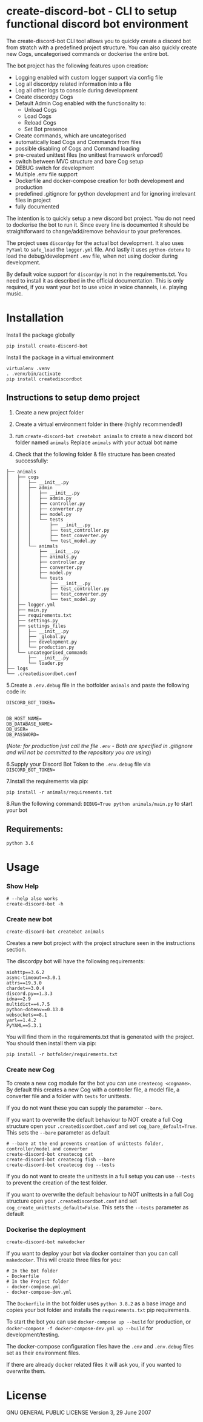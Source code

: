 # create-discord-bot - CLI to setup functional discord bot environment

The create-discord-bot CLI tool allows you to quickly create a discord bot from stratch with a predefined project
structure. You can also quickly create new Cogs, uncategorised commands or dockerise the entire bot.

The bot project has the following features upon creation:
- Logging enabled with custom logger support via config file
- Log all discordpy related information into a file
- Log all other logs to console during development
- Create discordpy Cogs 
- Default Admin Cog enabled with the functionality to:
    - Unload Cogs
    - Load Cogs
    - Reload Cogs
    - Set Bot presence
- Create commands, which are uncategorised
- automatically load Cogs and Commands from files
- possible disabling of Cogs and Command loading
- pre-created unittest files (no unittest framework enforced!)
- switch between MVC structure and bare Cog setup
- DEBUG switch for development
- Multiple .env file support
- Dockerfile and docker-compose creation for both development and production
- predefined .gitignore for python development and for ignoring irrelevant files in project
- fully documented

The intention is to quickly setup a new discord bot project. You do not need to dockerise the bot to run it.
Since every line is documented it should be straightforward to change/add/remove behaviour to your preferences. 


The project uses ```discordpy``` for the actual bot development. It also uses ```PyYaml``` to ```safe_load``` 
the ```logger.yml``` file. And lastly it uses ```python-dotenv``` to load the debug/development ```.env``` file, when
not using docker during development.

By default voice support for ```discordpy``` is not in the requirements.txt. You need to install it as described in 
the official documentation. This is only required, if you want your bot to use voice in voice channels, i.e. playing music.


# Installation

Install the package globally
```
pip install create-discord-bot
```

Install the package in a virtual environment
```
virtualenv .venv
. .venv/bin/activate
pip install creatediscordbot
```

## Instructions to setup demo project
1. Create a new project folder
2. Create a virtual environment folder in there (highly recommended!)
3. run ```create-discord-bot createbot animals``` to create a new discord bot folder named ```animals```
Replace ```animals``` with your actual bot name

4. Check that the following folder & file structure has been created successfully:
```
├── animals
│   ├── cogs
│   │   ├── __init__.py
│   │   ├── admin
│   │   │   ├── __init__.py
│   │   │   ├── admin.py
│   │   │   ├── controller.py
│   │   │   ├── converter.py
│   │   │   ├── model.py
│   │   │   └── tests
│   │   │       ├── __init__.py
│   │   │       ├── test_controller.py
│   │   │       ├── test_converter.py
│   │   │       └── test_model.py
│   │   └── animals
│   │       ├── __init__.py
│   │       ├── animals.py
│   │       ├── controller.py
│   │       ├── converter.py
│   │       ├── model.py
│   │       └── tests
│   │           ├── __init__.py
│   │           ├── test_controller.py
│   │           ├── test_converter.py
│   │           └── test_model.py
│   ├── logger.yml
│   ├── main.py
│   ├── requirements.txt
│   ├── settings.py
│   ├── settings_files
│   │   ├── __init__.py 
│   │   ├── _global.py
│   │   ├── development.py
│   │   └── production.py
│   └── uncategorised_commands
│       ├── __init__.py
│       └── loader.py
├── logs
└── .creatediscordbot.conf
```

5.Create a ```.env.debug``` file in the botfolder ```animals``` and paste the following code in:
```
DISCORD_BOT_TOKEN=


DB_HOST_NAME=
DB_DATABASE_NAME=
DB_USER=
DB_PASSWORD=
```

(*Note: for production just call the file ```.env``` - Both are specified in .gitignore and 
will not be committed to the repository you are using*)

6.Supply your Discord Bot Token to the ```.env.debug``` file via ```DISCORD_BOT_TOKEN=``` 

7.Install the requirements via pip:
```
pip install -r animals/requirements.txt
```

8.Run the following command: ```DEBUG=True python animals/main.py``` to start your bot


## Requirements:
```
python 3.6
```

# Usage

### Show Help
```
# --help also works
create-discord-bot -h 
```

### Create new bot
```
create-discord-bot createbot animals
```

Creates a new bot project with the project structure seen in the instructions section.

The discordpy bot will have the following requirements:
```
aiohttp==3.6.2
async-timeout==3.0.1
attrs==19.3.0
chardet==3.0.4
discord.py==1.3.3
idna==2.9
multidict==4.7.5
python-dotenv==0.13.0
websockets==8.1
yarl==1.4.2
PyYAML==5.3.1
```

You will find them in the requirements.txt that is generated with the project. You should then install them via pip:
```
pip install -r botfolder/requirements.txt
```

### Create new Cog
To create a new cog module for the bot you can use ```createcog <cogname>```. By default this creates a new Cog with 
a controller file, a model file, a converter file and a folder with ```tests``` for unittests.

If you do not want these you can supply the parameter ```--bare```.

If you want to overwrite the default behaviour to NOT create a full Cog structure open your ```.creatediscordbot.conf```
and set ```cog_bare_default=True```. This sets the ```--bare``` parameter as default
```
# --bare at the end prevents creation of unittests folder, controller/model and converter
create-discord-bot createcog cat
create-discord-bot createcog fish --bare
create-discord-bot createcog dog --tests
```

If you do not want to create the unittests in a full setup you can use ```--tests``` to prevent the creation of the test
folder.

If you want to overwrite the default behaviour to NOT unittests in a full Cog structure open your ```.creatediscordbot.conf```
and set ```cog_create_unittests_default=False```. This sets the ```--tests``` parameter as default


### Dockerise the deployment
```
create-discord-bot makedocker
```
If you want to deploy your bot via docker container than you can call ```makedocker```. This will create three files 
for you:
```
# In the Bot folder
- Dockerfile
# In the Project folder
- docker-compose.yml
- docker-compose-dev.yml
```

The ```Dockerfile``` in the bot folder uses ```python 3.8.2``` as a base image and copies your bot folder and installs 
the ```requirements.txt``` pip requirements.

To start the bot you can use ```docker-compose up --build``` for production, 
or ```docker-compose -f docker-compose-dev.yml up --build``` for development/testing. 

The docker-compose configuration files have the ```.env``` and ```.env.debug``` files set as their environment files. 

If there are already docker related files it will ask you, if you wanted to overwrite them.


# License
GNU GENERAL PUBLIC LICENSE Version 3, 29 June 2007
